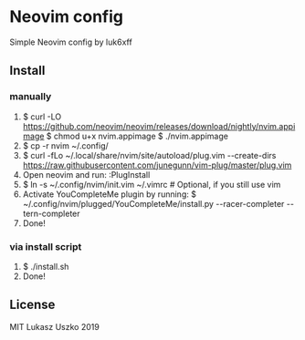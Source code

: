 # Neovim config

Simple Neovim config by luk6xff

## Install

### manually 
1. $ curl -LO https://github.com/neovim/neovim/releases/download/nightly/nvim.appimage
   $ chmod u+x nvim.appimage
   $ ./nvim.appimage
2. $ cp -r nvim ~/.config/
3. $ curl -fLo ~/.local/share/nvim/site/autoload/plug.vim --create-dirs \
    https://raw.githubusercontent.com/junegunn/vim-plug/master/plug.vim
4. Open neovim and run: :PlugInstall
5. $ ln -s ~/.config/nvim/init.vim ~/.vimrc # Optional, if you still use vim
6. Activate YouCompleteMe plugin by running:
   $ ~/.config/nvim/plugged/YouCompleteMe/install.py --racer-completer --tern-completer
7. Done!

### via install script
1. $ ./install.sh
2. Done!

## License
MIT Lukasz Uszko 2019
